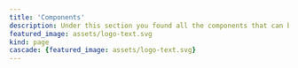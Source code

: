 ```yaml
---
title: 'Components'
description: Under this section you found all the components that can be extended using the **Platform** configuration variable.
featured_image: assets/logo-text.svg
kind: page
cascade: {featured_image: assets/logo-text.svg}
---
```


